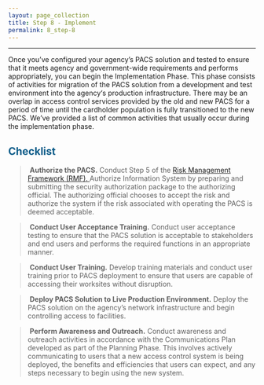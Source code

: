 ```yaml
---
layout: page_collection
title: Step 8 - Implement
permalink: 8_step-8
---
```

<script>
$(function() {
  $( "#accordion" ).accordion({
    heightStyle: "content",
    collapsible: "true",
    active: "false"
  });
});
</script>

<script src="https://use.fontawesome.com/e20c671b68.js"></script>
-----------------------------------------------------------

Once you’ve configured your agency’s PACS solution and tested to ensure that it meets agency and government-wide requirements and performs appropriately, you can begin the Implementation Phase. This phase consists of activities for migration of the PACS solution from a development and test environment into the agency‘s production infrastructure. There may be an overlap in access control services provided by the old and new PACS for a period of time until the cardholder population is fully transitioned to the new PACS. We’ve provided a list of common activities that usually occur during the implementation phase.

## <span style="color: #0C5C89">**Checklist**</span>

> <i class="fa fa-check-square-o"></i> &nbsp;**Authorize the PACS.** Conduct Step 5 of the <a href="http://csrc.nist.gov/groups/SMA/fisma/framework.html" target="_blank"> Risk Management Framework (RMF). </a> Authorize Information System by preparing and submitting the security authorization package to the authorizing official. The authorizing official chooses to accept the risk and authorize the system if the risk associated with operating the PACS is deemed acceptable.  

> <i class="fa fa-check-square-o"></i> &nbsp;**Conduct User Acceptance Training.** Conduct user acceptance testing to ensure that the PACS solution is acceptable to stakeholders and end users and performs the required functions in an appropriate manner.

> <i class="fa fa-check-square-o"></i> &nbsp;**Conduct User Training.** Develop training materials and conduct user training prior to PACS deployment to ensure that users are capable of accessing their worksites without disruption.

> <i class="fa fa-check-square-o"></i> &nbsp;**Deploy PACS Solution to Live Production Environment.** Deploy the PACS solution on the agency’s network infrastructure and begin controlling access to facilities.

> <i class="fa fa-check-square-o"></i> &nbsp;**Perform Awareness and Outreach.** Conduct awareness and outreach activities in accordance with the Communications Plan developed as part of the Planning Phase. This involves actively communicating to users that a new access control system is being deployed, the benefits and efficiencies that users can expect, and any steps necessary to begin using the new system.










